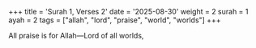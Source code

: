 +++
title = 'Surah 1, Verses 2'
date = '2025-08-30'
weight = 2
surah = 1
ayah = 2
tags = ["allah", "lord", "praise", "world", "worlds"]
+++

All praise is for Allah—Lord of all worlds,